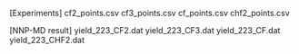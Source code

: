 [Experiments]
cf2_points.csv
cf3_points.csv
cf_points.csv
chf2_points.csv

[NNP-MD result]
yield_223_CF2.dat
yield_223_CF3.dat
yield_223_CF.dat
yield_223_CHF2.dat

